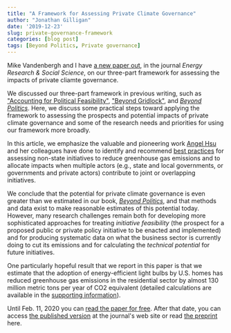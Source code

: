 ```yaml
---
title: "A Framework for Assessing Private Climate Governance"
author: "Jonathan Gilligan"
date: '2019-12-23'
slug: private-governance-framework
categories: [blog post]
tags: [Beyond Politics, Private governance]
---
```

Mike Vandenbergh and I have [a new paper out](https://authors.elsevier.com/a/1aHOS7tZ6Zn9yY), in the journal 
_Energy Research & Social Science_, on our three-part framework for assessing 
the impacts of private cliamte governance.

<!-- more -->
We discussed our three-part framework in previous writing, such as
["Accounting for Political Feasibility"](/publications/gilligan_2014_political_feasibility/), 
["Beyond Gridlock"](/publications/vandenbergh_2015_beyond_gridlock/),
and 
[_Beyond Politics_](https://beyondpoliticsbook.com).
Here, we discuss some practical steps toward applying the framework to assessing
the prospects and potential impacts of private climate governance and some of 
the research needs and priorities for using our framework more broadly.

In this article, we emphasize the valuable and pioneering work 
[Angel Hsu](https://publicpolicy.unc.edu/people/angel-hsu/) and
her colleagues have done to identify and recommend 
[best practices](https://doi.org/10.1038/s41558-018-0338-z) 
for assessing non-state initiatives to reduce greenhouse gas emissions and to 
allocate impacts when multiple actors (e.g., state and local governments, or 
governments and private actors) contribute to joint or overlapping initiatives.

We conclude that the potential for private climate governance is even greater 
than we estimated in our book, 
[_Beyond Politics_](https://beyondpoliticsbook.com),
and that methods and data exist to make reasonable estimates of this potential
today. However, many research challenges remain both for developing more 
sophisticated approaches for treating _initiative feasibility_ (the prospect for
a proposed public or private policy initiative to be enacted and implemented)
and for producing systematic data on what the business sector is currently doing
to cut its emissions and for calculating the _technical potential_ for future 
initiatives.

One particularly hopeful result that we report in this paper is that we estimate
that the adoption of energy-efficient light bulbs by U.S. homes has reduced 
greenhouse gas emissions in the residential sector by almost 130 million metric
tons per year of CO2 equivalent (detailed calculations are available in the 
[supporting information](https://github.com/jonathan-g/private_governance_framework_si)).

Until Feb. 11, 2020 you can [read the paper for free](https://authors.elsevier.com/a/1aHOS7tZ6Zn9yY).
After that date, you can access 
[the published version](https://doi.org/10.1016/j.erss.2019.101400) 
at the journal's web site or read 
[the preprint](/files/pubs/pdfs/gilligan_2020_framework_final.pdf) here.
